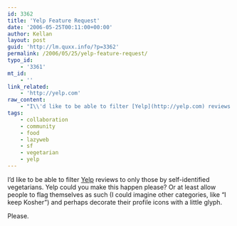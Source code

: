 ```yaml
---
id: 3362
title: 'Yelp Feature Request'
date: '2006-05-25T00:11:00+00:00'
author: Kellan
layout: post
guid: 'http://lm.quxx.info/?p=3362'
permalink: /2006/05/25/yelp-feature-request/
typo_id:
    - '3361'
mt_id:
    - ''
link_related:
    - 'http://yelp.com'
raw_content:
    - "I\\'d like to be able to filter [Yelp](http://yelp.com) reviews to only those by self-identified vegetarians.  Yelp could you make this happen please?  Or at least allow people to flag themselves as such (I could imagine other categories, like \\\"I keep Kosher\\\") and perhaps decorate their profile icons with a little glyph.\r\n\r\nPlease."
tags:
    - collaboration
    - community
    - food
    - lazyweb
    - sf
    - vegetarian
    - yelp
---
```


I’d like to be able to filter [Yelp](http://yelp.com) reviews to only those by self-identified vegetarians. Yelp could you make this happen please? Or at least allow people to flag themselves as such (I could imagine other categories, like “I keep Kosher”) and perhaps decorate their profile icons with a little glyph.

Please.